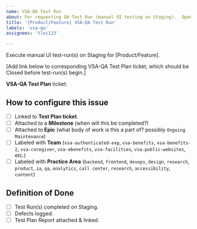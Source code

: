 ```yaml
---
name: VSA-QA Test Run
about: For requesting QA Test Run (manual UI testing on Staging).  Open a ticket at start of the Sprint when your VSA product/feature is deploying to Staging.
title: '[Product/Feature] VSA-QA Test Run'
labels: 'vsa-qa'
assignees: 'tlei123'

---
```


Execute manual UI test-run(s) on Staging for \[Product/Feature].

\[Add link below to corresponding VSA-QA Test Plan ticket, which should be Closed before test-run(s) begin.]

**VSA-QA Test Plan** ticket: 

## How to configure this issue
- [ ] Linked to **Test Plan ticket**.
- [ ] Attached to a **Milestone** (when will this be completed?)
- [ ] Attached to **Epic** (what body of work is this a part of? possibly `Ongoing Maintenance`)
- [ ] Labeled with **Team** (`vsa-authenticated-exp`, `vsa-benefits`, `vsa-benefits-2`, `vsa-caregiver`, `vsa-ebenefits`, `vsa-facilities`, `vsa-public-websites`, etc.)
- [ ] Labeled with **Practice Area** (`backend`, `frontend`, `devops`, `design`, `research`, `product`, `ia`, `qa`, `analytics`, `call center`, `research`, `accessibility`, `content`)

## Definition of Done

- [ ] Test Run(s) completed on Staging.
- [ ] Defects logged.
- [ ] Test Plan Report attached & linked.

